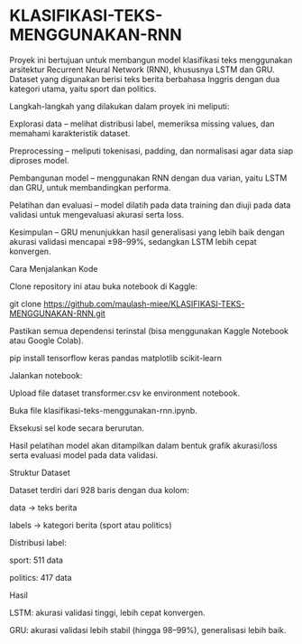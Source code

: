 # KLASIFIKASI-TEKS-MENGGUNAKAN-RNN
Proyek ini bertujuan untuk membangun model klasifikasi teks menggunakan arsitektur Recurrent Neural Network (RNN), khususnya LSTM dan GRU. Dataset yang digunakan berisi teks berita berbahasa Inggris dengan dua kategori utama, yaitu sport dan politics.

Langkah-langkah yang dilakukan dalam proyek ini meliputi:

Explorasi data – melihat distribusi label, memeriksa missing values, dan memahami karakteristik dataset.

Preprocessing – meliputi tokenisasi, padding, dan normalisasi agar data siap diproses model.

Pembangunan model – menggunakan RNN dengan dua varian, yaitu LSTM dan GRU, untuk membandingkan performa.

Pelatihan dan evaluasi – model dilatih pada data training dan diuji pada data validasi untuk mengevaluasi akurasi serta loss.

Kesimpulan – GRU menunjukkan hasil generalisasi yang lebih baik dengan akurasi validasi mencapai ±98–99%, sedangkan LSTM lebih cepat konvergen.

Cara Menjalankan Kode

Clone repository ini atau buka notebook di Kaggle:

git clone https://github.com/maulash-miee/KLASIFIKASI-TEKS-MENGGUNAKAN-RNN.git


Pastikan semua dependensi terinstal (bisa menggunakan Kaggle Notebook atau Google Colab).

pip install tensorflow keras pandas matplotlib scikit-learn


Jalankan notebook:

Upload file dataset transformer.csv ke environment notebook.

Buka file klasifikasi-teks-menggunakan-rnn.ipynb.

Eksekusi sel kode secara berurutan.

Hasil pelatihan model akan ditampilkan dalam bentuk grafik akurasi/loss serta evaluasi model pada data validasi.

Struktur Dataset

Dataset terdiri dari 928 baris dengan dua kolom:

data → teks berita

labels → kategori berita (sport atau politics)

Distribusi label:

sport: 511 data

politics: 417 data

Hasil

LSTM: akurasi validasi tinggi, lebih cepat konvergen.

GRU: akurasi validasi lebih stabil (hingga 98–99%), generalisasi lebih baik.
